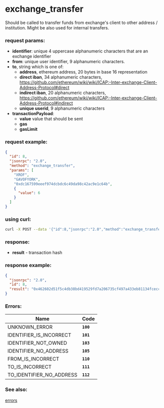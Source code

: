 # exchange_transfer

Should be called to transfer funds from exchange's client to other address / institution. Might be also used for internal transfers.

### request params:

- **identifier**: unique 4 uppercase alphanumeric characters that are an exchange identifier
- **from**: unique user identifier, 9 alphanumeric characters.
- **to**, string which is one of:
    - **address**, ethereum address, 20 bytes in base 16 representation
    - **direct iban**, 34 alphanumeric characters, https://github.com/ethereum/wiki/wiki/ICAP:-Inter-exchange-Client-Address-Protocol#direct
    - **indirect iban**, 20 alphanumeric characters, https://github.com/ethereum/wiki/wiki/ICAP:-Inter-exchange-Client-Address-Protocol#indirect
    - **unique userid**, 9 alphanumeric characters
- **transactionPayload**:
    - **value** value that should be sent
    - **gas**
    - **gasLimit**

### request example:

```json
{
  "id": 8,
  "jsonrpc": "2.0",
  "method": "exchange_transfer",
  "params": [
    "XROF",
    "GAVOFYORK",
    "0xdc167599eeef974dcbdc6c49da98c42ac9e1c64b",
    {
      "value": 6
    }
  ]
}
```

### using curl:

```bash
curl -X POST --data '{"id":8,"jsonrpc":"2.0","method":"exchange_transfer","params":["XROF", "GAVOFYORK", "0xdc167599eeef974dcbdc6c49da98c42ac9e1c64b", {"value": 6}]}' -H "Content-Type: application/json" http://localhost:8545
```

### response:

- **result** - transaction hash

### response example:

```json
{
  "jsonrpc": "2.0",
  "id": 8,
  "result": "0x462602d51f5c4db38bd419529fd7a206735cf497a433eb81134fcecc910757e2"
}
```

### Errors:

| Name | Code |
| - | - |
| UNKNOWN_ERROR                     | **`100`** |
| IDENTIFIER_IS_INCORRECT           | **`101`** |
| IDENTIFIER_NOT_OWNED              | **`103`** |
| IDENTIFIER_NO_ADDRESS             | **`105`** |
| FROM_IS_INCORRECT                 | **`110`** |
| TO_IS_INCORRECT                   | **`111`** |
| TO_IDENTIFIER_NO_ADDRESS          | **`112`** |

### See also:

[errors](api_errors.md)
